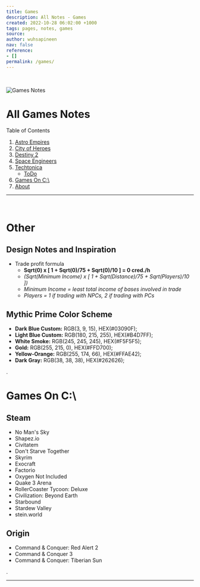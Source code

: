 ```yaml
---
title: Games
description: All Notes - Games
created: 2022-10-28 06:02:00 +1000
tags: pages, notes, games
source: 
author: wuhsapineen
nav: false
reference:
- []
permalink: /games/
---
```

<br />

![Games Notes](./../assets/images/games-notes.png)

# All Games Notes

Table of Contents

1.  [Astro Empires][5]
1.  [City of Heroes][4]
1.  [Destiny 2][2]
1.  [Space Engineers][3]
1.  [Techtonica][1]
    -   [ToDo][1-1]
1.  [Games On C:\\][998]
1.  [About][999]

---

<br />
<span id="games-other" hidden="true">998</span>

# Other

## Design Notes and Inspiration
-   Trade profit formula
    -   **Sqrt(0) x [ 1 + Sqrt(0)/75 + Sqrt(0)/10 ] = 0 cred./h**
    -   *(Sqrt(Minimum Income) x [ 1 + Sqrt(Distance)/75 + Sqrt(Players)/10 ])*
    -   *Minimum Income = least total income of bases involved in trade*
    -   *Players = 1 if trading with NPCs, 2 if trading with PCs*


## Mythic Prime Color Scheme
<div id="color-scheme"><ul>
<li id="background"><b>Dark Blue Custom:</b> RGB(3, 9, 15), HEX(#03090F);</li>
<li id="text"><b>Light Blue Custom:</b> RGB(180, 215, 255), HEX(#B4D7FF);</li>
<li id="highlight"><b>White Smoke:</b> RGB(245, 245, 245), HEX(#F5F5F5);</li>
<li id="accent"><b>Gold:</b> RGB(255, 215, 0), HEX(#FFD700);</li>
<li id="accent2"><b>Yellow-Orange:</b> RGB(255, 174, 66), HEX(#FFAE42);</li>
<li id="shadow"><b>Dark Gray:</b> RGB(38, 38, 38), HEX(#262626);</li>
</ul></div>

.
<br />
<!-- ------ section border ------ -->
<span id="games_on_c" hidden="true">999</span>

# Games On C:\

## Steam
- No Man's Sky
- Shapez.io
- Civitatem
- Don't Starve Together
- Skyrim
- Exocraft
- Factorio
- Oxygen Not Included
- Quake 3 Arena
- RollerCoaster Tycoon: Deluxe
- Civilization: Beyond Earth
- Starbound
- Stardew Valley
- stein.world

## Origin
- Command & Conquer: Red Alert 2
- Command & Conquer 3
- Command & Conquer: Tiberian Sun

.
<br />

---


<!-- referencelinks -->
[1]: techtonica.md
[1-1]: techtonica.md#todo
[2]: destiny-2.md
[3]: space-engineers.md
[4]: city-of-heroes.md
[5]: astro-empires.md
[998]: #games-on-c "Games on C drive"
[999]: #about "Information about Notes pages"
<!-- endreferencelinks -->